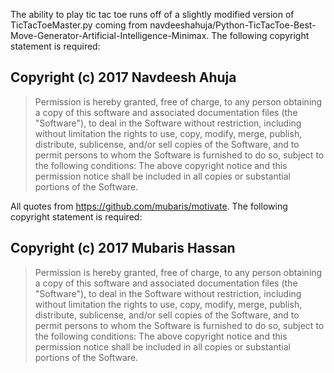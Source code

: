 The ability to play tic tac toe runs off of a slightly modified version of TicTacToeMaster.py coming from navdeeshahuja/Python-TicTacToe-Best-Move-Generator-Artificial-Intelligence-Minimax. The following copyright statement is required:

## Copyright (c) 2017 Navdeesh Ahuja

> Permission is hereby granted, free of charge, to any person obtaining a copy of this software and associated documentation files (the "Software"), to deal in the Software without restriction, including without limitation the rights to use, copy, modify, merge, publish, distribute, sublicense, and/or sell copies of the Software, and to permit persons to whom the Software is furnished to do so, subject to the following conditions: 
 The above copyright notice and this permission notice shall be included in all copies or substantial portions of the Software.

All quotes from https://github.com/mubaris/motivate. The following copyright statement is required:

## Copyright (c) 2017 Mubaris Hassan

> Permission is hereby granted, free of charge, to any person obtaining a copy of this software and associated documentation files (the "Software"), to deal in the Software without restriction, including without limitation the rights to use, copy, modify, merge, publish, distribute, sublicense, and/or sell copies of the Software, and to permit persons to whom the Software is furnished to do so, subject to the following conditions:
The above copyright notice and this permission notice shall be included in all copies or substantial portions of the Software.
